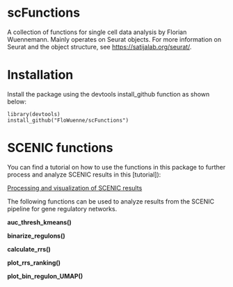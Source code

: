 # scFunctions
A collection of functions for single cell data analysis by Florian Wuennemann. Mainly operates on Seurat objects. For more information on Seurat and the object structure, see https://satijalab.org/seurat/.

# Installation
Install the package using the devtools install_github function as shown below:

```
library(devtools)
install_github("FloWuenne/scFunctions")
```

# SCENIC functions

You can find a tutorial on how to use the functions in this package to further process and analyze SCENIC results in this [tutorial]):

[Processing and visualization of SCENIC results](./Tutorials/process_SCENIC.html)

The following functions can be used to analyze results from the SCENIC pipeline for gene regulatory networks.

**auc_thresh_kmeans()**

**binarize_regulons()**

**calculate_rrs()**

**plot_rrs_ranking()**

**plot_bin_regulon_UMAP()**
